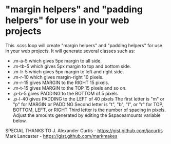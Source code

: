 # "margin helpers" and "padding helpers" for use in your web projects


This .scss loop will create "margin helpers" and "padding helpers" for use in your web projects.
It will generate several classes such as:
 - .m-a-5 which gives 5px margin to all side.
 - .m-tb-5 which gives 5px margin to top and bottom side.
 - .m-lr-5 which gives 5px margin to left and right side.
 - .m-r-10 which gives margin-right 10 pixels.
 - .m-r-15 gives MARGIN to the RIGHT 15 pixels.
 - .m-t-15 gives MARGIN to the TOP 15 pixels and so on.
 - .p-b-5 gives PADDING to the BOTTOM of 5 pixels
 - .p-l-40 gives PADDING to the LEFT of 40 pixels
The first letter is "m" or "p" for MARGIN or PADDING
Second letter is "t", "b", "l", or "r" for TOP, BOTTOM, LEFT, or RIGHT
Third letter is the number of spacing in pixels. Adjust the amounts generated by editing the $spaceamounts variable below.

SPECIAL THANKS TO 
J. Alexander Curtis - https://gist.github.com/jacurtis
Mark Lancaster - https://gist.github.com/markmakes